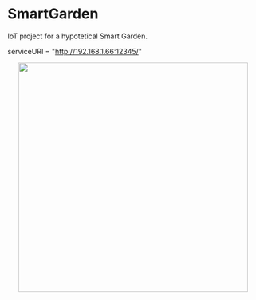# SmartGarden
IoT project for a hypotetical Smart Garden.

serviceURI = "http://192.168.1.66:12345/"


<p align="center">
  <img width="460" height="460" src="https://user-images.githubusercontent.com/73821482/183614169-f8ce82a1-96bf-4cca-85c7-94fe97c84841.svg">
</p>


